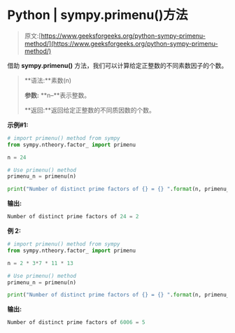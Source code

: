 # Python | sympy.primenu()方法

> 原文:[https://www.geeksforgeeks.org/python-sympy-primenu-method/](https://www.geeksforgeeks.org/python-sympy-primenu-method/)

借助 **sympy.primenu()** 方法，我们可以计算给定正整数的不同素数因子的个数。

> **语法:**素数(n)
> 
> **参数:**
> **n–**表示整数。
> 
> **返回:**返回给定正整数的不同质因数的个数。

**示例#1:**

```py
# import primenu() method from sympy
from sympy.ntheory.factor_ import primenu

n = 24

# Use primenu() method 
primenu_n = primenu(n) 

print("Number of distinct prime factors of {} = {} ".format(n, primenu_n)) # 2 and 3
```

**输出:**

```py
Number of distinct prime factors of 24 = 2  

```

**例 2:**

```py
# import primenu() method from sympy
from sympy.ntheory.factor_ import primenu

n = 2 * 3*7 * 11 * 13

# Use primenu() method 
primenu_n = primenu(n) 

print("Number of distinct prime factors of {} = {} ".format(n, primenu_n))  
```

**输出:**

```py
Number of distinct prime factors of 6006 = 5 

```